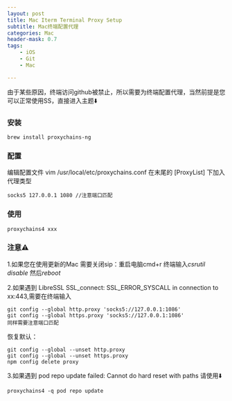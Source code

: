 ```yaml
---
layout: post
title: Mac Iterm Terminal Proxy Setup
subtitle: Mac终端配置代理
categories: Mac
header-mask: 0.7
tags: 
    - iOS
    - Git
    - Mac

---
```


由于某些原因，终端访问github被禁止，所以需要为终端配置代理，当然前提是您可以正常使用SS，直接进入主题⬇️

### 安装

	brew install proxychains-ng
	
### 配置

编辑配置文件 vim /usr/local/etc/proxychains.conf
在末尾的 [ProxyList] 下加入代理类型

	socks5 127.0.0.1 1080 //注意端口匹配
	
### 使用

	proxychains4 xxx
	
### 注意⚠️
1.如果您在使用更新的Mac 需要关闭sip：重启电脑cmd+r 终端输入*csrutil disable* 然后*reboot*

2.如果遇到 LibreSSL SSL_connect: SSL_ERROR_SYSCALL in connection to xx:443,需要在终端输入
	
	git config --global http.proxy 'socks5://127.0.0.1:1086'
	git config --global https.proxy 'socks5://127.0.0.1:1086'
	同样需要注意端口匹配
	
恢复默认：

	git config --global --unset http.proxy
	git config --global --unset https.proxy
	npm config delete proxy
3.如果遇到 pod repo update failed: Cannot do hard reset with paths 请使用⬇️

	proxychains4 -q pod repo update


